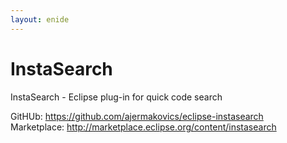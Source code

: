 ```yaml
---
layout: enide
---
```



# InstaSearch

InstaSearch - Eclipse plug-in for quick code search

GitHUb: <https://github.com/ajermakovics/eclipse-instasearch>  
Marketplace: <http://marketplace.eclipse.org/content/instasearch>

